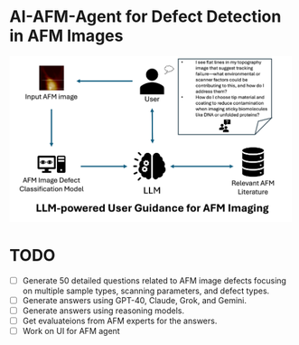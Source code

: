 # AI-AFM-Agent for Defect Detection in AFM Images

<img src="images/overview.png" alt="Overview" width="500"/>

# TODO

- [ ] Generate 50 detailed questions related to AFM image defects focusing on multiple sample types, scanning parameters, and defect types.
- [ ] Generate answers using GPT-40, Claude, Grok, and Gemini.
- [ ] Generate answers using reasoning models.
- [ ] Get evaluateions from AFM experts for the answers.
- [ ] Work on UI for AFM agent

